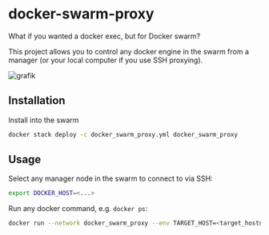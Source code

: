 # docker-swarm-proxy

What if you wanted a docker exec, but for Docker swarm?

This project allows you to control any docker engine in the swarm from a manager (or your local computer if you use SSH proxying).

![grafik](https://github.com/neuroforgede/docker-swarm-proxy/assets/719760/33294423-a874-47ac-86c9-529c39b5f78b)

## Installation

Install into the swarm

```bash
docker stack deploy -c docker_swarm_proxy.yml docker_swarm_proxy
```

## Usage

Select any manager node in the swarm to connect to via SSH:

```bash
export DOCKER_HOST=<...>
```

Run any docker command, e.g. `docker ps`:

```bash
docker run --network docker_swarm_proxy --env TARGET_HOST=<target_hostname> --rm -it ghcr.io/neuroforgede/docker-swarm-proxy/docker:master ps
```
